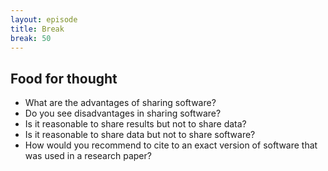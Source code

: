 ```yaml
---
layout: episode
title: Break
break: 50
---
```


## Food for thought

- What are the advantages of sharing software?
- Do you see disadvantages in sharing software?
- Is it reasonable to share results but not to share data?
- Is it reasonable to share data but not to share software?
- How would you recommend to cite to an exact version of software that was used in a research paper?